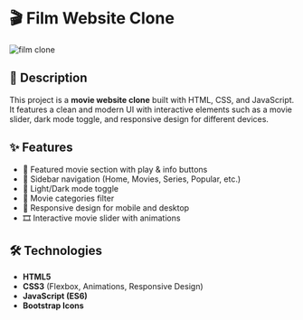 # 🎬 Film Website Clone  
![film clone](https://github.com/user-attachments/assets/9a92e75e-3bc7-4138-8e90-bae135a45741)

  

## 📌 Description  
This project is a **movie website clone** built with HTML, CSS, and JavaScript. It features a clean and modern UI with interactive elements such as a movie slider, dark mode toggle, and responsive design for different devices.  

## ✨ Features  
- 🎥 Featured movie section with play & info buttons  
- 📂 Sidebar navigation (Home, Movies, Series, Popular, etc.)  
- 🌙 Light/Dark mode toggle  
- 📑 Movie categories filter  
- 📱 Responsive design for mobile and desktop  
- 🎞 Interactive movie slider with animations  

## 🛠 Technologies  
- **HTML5**  
- **CSS3** (Flexbox, Animations, Responsive Design)  
- **JavaScript (ES6)**  
- **Bootstrap Icons**  
